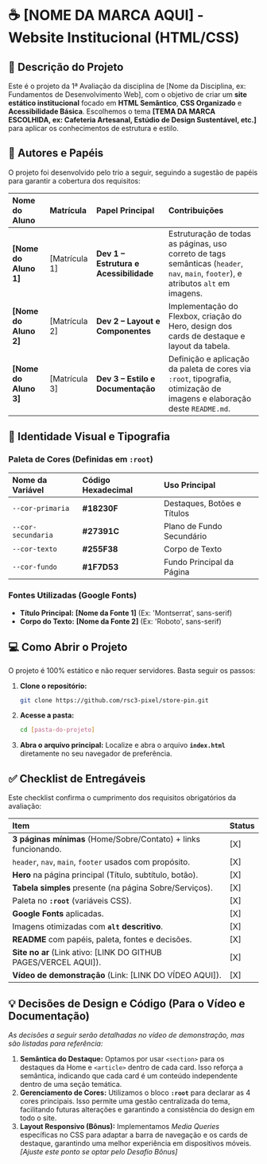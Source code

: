 # ☕ [NOME DA MARCA AQUI] - Website Institucional (HTML/CSS)

## 📌 Descrição do Projeto

Este é o projeto da 1ª Avaliação da disciplina de [Nome da Disciplina, ex: Fundamentos de Desenvolvimento Web], com o objetivo de criar um **site estático institucional** focado em **HTML Semântico**, **CSS Organizado** e **Acessibilidade Básica**. Escolhemos o tema **[TEMA DA MARCA ESCOLHIDA, ex: Cafeteria Artesanal, Estúdio de Design Sustentável, etc.]** para aplicar os conhecimentos de estrutura e estilo.

## 👥 Autores e Papéis

O projeto foi desenvolvido pelo trio a seguir, seguindo a sugestão de papéis para garantir a cobertura dos requisitos:

| Nome do Aluno | Matrícula | Papel Principal | Contribuições |
| :--- | :--- | :--- | :--- |
| **[Nome do Aluno 1]** | [Matrícula 1] | **Dev 1 – Estrutura e Acessibilidade** | Estruturação de todas as páginas, uso correto de tags semânticas (`header`, `nav`, `main`, `footer`), e atributos `alt` em imagens. |
| **[Nome do Aluno 2]** | [Matrícula 2] | **Dev 2 – Layout e Componentes** | Implementação do Flexbox, criação do Hero, design dos cards de destaque e layout da tabela. |
| **[Nome do Aluno 3]** | [Matrícula 3] | **Dev 3 – Estilo e Documentação** | Definição e aplicação da paleta de cores via `:root`, tipografia, otimização de imagens e elaboração deste `README.md`. |

## 🎨 Identidade Visual e Tipografia

### Paleta de Cores (Definidas em `:root`)

| Nome da Variável | Código Hexadecimal | Uso Principal |
| :--- | :--- | :--- |
| `--cor-primaria` | **#18230F** | Destaques, Botões e Títulos |
| `--cor-secundaria` | **#27391C** | Plano de Fundo Secundário |
| `--cor-texto` | **#255F38** | Corpo de Texto |
| `--cor-fundo` | **#1F7D53** | Fundo Principal da Página |

### Fontes Utilizadas (Google Fonts)

* **Título Principal:** **[Nome da Fonte 1]** (Ex: 'Montserrat', sans-serif)
* **Corpo do Texto:** **[Nome da Fonte 2]** (Ex: 'Roboto', sans-serif)

## 💻 Como Abrir o Projeto

O projeto é 100% estático e não requer servidores. Basta seguir os passos:

1.  **Clone o repositório:**
    ```bash
    git clone https://github.com/rsc3-pixel/store-pin.git
    ```
2.  **Acesse a pasta:**
    ```bash
    cd [pasta-do-projeto]
    ```
3.  **Abra o arquivo principal:**
    Localize e abra o arquivo **`index.html`** diretamente no seu navegador de preferência.

## ✅ Checklist de Entregáveis

Este checklist confirma o cumprimento dos requisitos obrigatórios da avaliação:

| Item | Status |
| :--- | :--- |
| **3 páginas mínimas** (Home/Sobre/Contato) + links funcionando. | [X] |
| `header`, `nav`, `main`, `footer` usados com propósito. | [X] |
| **Hero** na página principal (Título, subtítulo, botão). | [X] |
| **Tabela simples** presente (na página Sobre/Serviços). | [X] |
| Paleta no **`:root`** (variáveis CSS). | [X] |
| **Google Fonts** aplicadas. | [X] |
| Imagens otimizadas com **`alt` descritivo**. | [X] |
| **README** com papéis, paleta, fontes e decisões. | [X] |
| **Site no ar** (Link ativo: [LINK DO GITHUB PAGES/VERCEL AQUI]). | [X] |
| **Vídeo de demonstração** (Link: [LINK DO VÍDEO AQUI]). | [X] |

## 💡 Decisões de Design e Código (Para o Vídeo e Documentação)

*As decisões a seguir serão detalhadas no vídeo de demonstração, mas são listadas para referência:*

1.  **Semântica do Destaque:** Optamos por usar `<section>` para os destaques da Home e `<article>` dentro de cada card. Isso reforça a semântica, indicando que cada card é um conteúdo independente dentro de uma seção temática.
2.  **Gerenciamento de Cores:** Utilizamos o bloco **`:root`** para declarar as 4 cores principais. Isso permite uma gestão centralizada do tema, facilitando futuras alterações e garantindo a consistência do design em todo o site.
3.  **Layout Responsivo (Bônus):** Implementamos *Media Queries* específicas no CSS para adaptar a barra de navegação e os cards de destaque, garantindo uma melhor experiência em dispositivos móveis. *[Ajuste este ponto se optar pelo Desafio Bônus]*